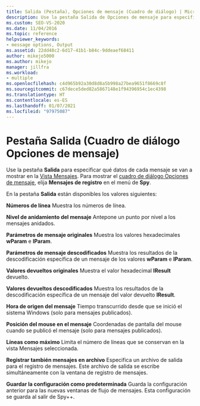 ```yaml
---
title: Salida (Pestaña), Opciones de mensaje (Cuadro de diálogo) | Microsoft Docs
description: Use la pestaña Salida de Opciones de mensaje para especificar qué datos de mensaje aparecerán en la vista Mensajes. En este artículo se describe la configuración disponible.
ms.custom: SEO-VS-2020
ms.date: 11/04/2016
ms.topic: reference
helpviewer_keywords:
- message options, Output
ms.assetid: 22dd48c2-6d17-41b1-b84c-9ddeaef68411
author: mikejo5000
ms.author: mikejo
manager: jillfra
ms.workload:
- multiple
ms.openlocfilehash: c4d965b92a30d8d8a5b998a27bea9651f8669c8f
ms.sourcegitcommit: c67dece5ded82a5867148e1f94396954c1ec4398
ms.translationtype: HT
ms.contentlocale: es-ES
ms.lasthandoff: 01/07/2021
ms.locfileid: "97975087"
---
```

# <a name="output-tab-message-options-dialog-box"></a>Pestaña Salida (Cuadro de diálogo Opciones de mensaje)
Use la pestaña **Salida** para especificar qué datos de cada mensaje se van a mostrar en la [Vista Mensajes](../debugger/messages-view.md). Para mostrar el [cuadro de diálogo Opciones de mensaje](../debugger/message-options-dialog-box.md), elija **Mensajes de registro** en el menú de **Spy**.

 En la pestaña **Salida** están disponibles los valores siguientes:

 **Números de línea** Muestra los números de línea.

 **Nivel de anidamiento del mensaje** Antepone un punto por nivel a los mensajes anidados.

 **Parámetros de mensaje originales** Muestra los valores hexadecimales **wParam** e **lParam**.

 **Parámetros de mensaje descodificados** Muestra los resultados de la descodificación específica de un mensaje de los valores **wParam** e **lParam**.

 **Valores devueltos originales** Muestra el valor hexadecimal **lResult** devuelto.

 **Valores devueltos descodificados** Muestra los resultados de la descodificación específica de un mensaje del valor devuelto **lResult**.

 **Hora de origen del mensaje** Tiempo transcurrido desde que se inició el sistema Windows (solo para mensajes publicados).

 **Posición del mouse en el mensaje** Coordenadas de pantalla del mouse cuando se publicó el mensaje (solo para mensajes publicados).

 **Líneas como máximo** Limita el número de líneas que se conservan en la vista Mensajes seleccionada.

 **Registrar también mensajes en archivo** Especifica un archivo de salida para el registro de mensajes. Este archivo de salida se escribe simultáneamente con la ventana de registro de mensajes.

 **Guardar la configuración como predeterminada** Guarda la configuración anterior para las nuevas ventanas de flujo de mensajes. Esta configuración se guarda al salir de Spy++.